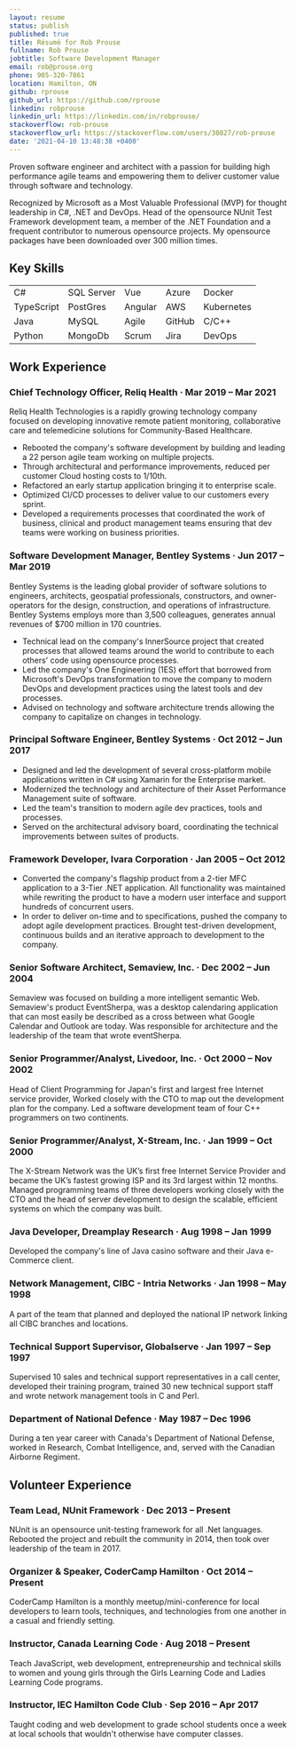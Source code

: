 ```yaml
---
layout: resume
status: publish
published: true
title: Résumé for Rob Prouse
fullname: Rob Prouse
jobtitle: Software Development Manager
email: rob@prouse.org
phone: 905-320-7861
location: Hamilton, ON
github: rprouse
github_url: https://github.com/rprouse
linkedin: robprouse
linkedin_url: https://linkedin.com/in/robprouse/
stackoverflow: rob-prouse
stackoverflow_url: https://stackoverflow.com/users/30827/rob-prouse
date: '2021-04-10 13:48:38 +0400'
---
```


Proven software engineer and architect with a passion for building high performance agile teams and empowering them to deliver customer value through software and technology.

Recognized by Microsoft as a Most Valuable Professional (MVP) for thought leadership in C#, .NET and DevOps. Head of the opensource NUnit Test Framework development team, a member of the .NET Foundation and a frequent contributor to numerous opensource projects. My opensource packages have been downloaded over 300 million times.

## Key Skills

|   |   |   |   |   |
|---|---|---|---|---|
| C#          | SQL Server | Vue     | Azure  | Docker
| TypeScript  | PostGres   | Angular | AWS    | Kubernetes
| Java        | MySQL      | Agile   | GitHub | C/C++
| Python      | MongoDb    | Scrum   | Jira   | DevOps

## Work Experience

### Chief Technology Officer, Reliq Health &middot; Mar 2019 &ndash; Mar 2021

Reliq Health Technologies is a rapidly growing technology company focused on developing innovative remote patient monitoring, collaborative care and telemedicine solutions for Community-Based Healthcare.

- Rebooted the company's software development by building and leading a 22 person agile team working on multiple projects.
- Through architectural and performance improvements, reduced per customer Cloud hosting costs to 1/10th.
- Refactored an early startup application bringing it to enterprise scale.
- Optimized CI/CD processes to deliver value to our customers every sprint.
- Developed a requirements processes that coordinated the work of business, clinical and product management teams ensuring that dev teams were working on business priorities.

### Software Development Manager, Bentley Systems &middot; Jun 2017 &ndash; Mar 2019

Bentley Systems is the leading global provider of software solutions to engineers, architects, geospatial professionals, constructors, and owner-operators for the design, construction, and operations of infrastructure. Bentley Systems employs more than 3,500 colleagues, generates annual revenues of $700 million in 170 countries.

- Technical lead on the company's InnerSource project that created processes that allowed teams around the world to contribute to each others' code using opensource processes.
- Led the company's One Engineering (1ES) effort that borrowed from Microsoft's DevOps transformation to move the company to modern DevOps and development practices using the latest tools and dev processes.
- Advised on technology and software architecture trends allowing the company to capitalize on changes in technology.

### Principal Software Engineer, Bentley Systems &middot; Oct 2012 &ndash; Jun 2017

- Designed and led the development of several cross-platform mobile applications written in C# using Xamarin for the Enterprise market.
- Modernized the technology and architecture of their Asset Performance Management suite of software.
- Led the team's transition to modern agile dev practices, tools and processes.
- Served on the architectural advisory board, coordinating the technical improvements between suites of products.

### Framework Developer, Ivara Corporation &middot; Jan 2005 &ndash; Oct 2012

- Converted the company's flagship product from a 2-tier MFC application to a 3-Tier .NET application. All functionality was maintained while rewriting the product to have a modern user interface and support hundreds of concurrent users.
- In order to deliver on-time and to specifications, pushed the company to adopt agile development practices. Brought test-driven development, continuous builds and an iterative approach to development to the company.

### Senior Software Architect, Semaview, Inc. &middot; Dec 2002 &ndash; Jun 2004

Semaview was focused on building a more intelligent semantic Web. Semaview's product EventSherpa, was a desktop calendaring application that can most easily be described as a cross between what Google Calendar and Outlook are today. Was responsible for architecture and the leadership of the team that wrote eventSherpa.

### Senior Programmer/Analyst, Livedoor, Inc. &middot; Oct 2000 &ndash; Nov 2002

Head of Client Programming for Japan's first and largest free Internet service provider, Worked closely with the CTO to map out the development plan for the company. Led a software development team of four C++ programmers on two continents.

### Senior Programmer/Analyst, X-Stream, Inc. &middot; Jan 1999 &ndash; Oct 2000

The X-Stream Network was the UK’s first free Internet Service Provider and became the UK’s fastest growing ISP and its 3rd largest within 12 months. Managed programming teams of three developers working closely with the CTO and the head of server development to design the scalable, efficient systems on which the company was built.

### Java Developer, Dreamplay Research &middot; Aug 1998 &ndash; Jan 1999

Developed the company's line of Java casino software and their Java e-Commerce client.

### Network Management, CIBC - Intria Networks &middot; Jan 1998 &ndash; May 1998

A part of the team that planned and deployed the national IP network linking all CIBC branches and locations.

### Technical Support Supervisor, Globalserve &middot; Jan 1997 &ndash; Sep 1997

Supervised 10 sales and technical support representatives in a call center, developed their training program, trained 30 new technical support staff and wrote network management tools in C and Perl.

### Department of National Defence &middot; May 1987 &ndash; Dec 1996

During a ten year career with Canada's Department of National Defense, worked in Research, Combat Intelligence, and, served with the Canadian Airborne Regiment.

## Volunteer Experience

### Team Lead, NUnit Framework &middot; Dec 2013 &ndash; Present

NUnit is an opensource unit-testing framework for all .Net languages. Rebooted the project and rebuilt the community in 2014, then took over leadership of the team in 2017.

### Organizer & Speaker, CoderCamp Hamilton &middot; Oct 2014 &ndash; Present

CoderCamp Hamilton is a monthly meetup/mini-conference for local developers to learn tools, techniques, and technologies from one another in a casual and friendly setting.

### Instructor, Canada Learning Code &middot; Aug 2018 &ndash; Present

Teach JavaScript, web development, entrepreneurship and technical skills to women and young girls through the Girls Learning Code and Ladies Learning Code programs.

### Instructor, IEC Hamilton Code Club &middot; Sep 2016 &ndash; Apr 2017

Taught coding and web development to grade school students once a week at local schools that wouldn't otherwise have computer classes.
